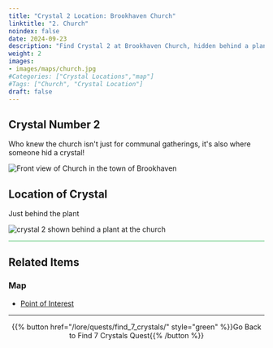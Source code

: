 ```yaml
---
title: "Crystal 2 Location: Brookhaven Church"
linktitle: "2. Church"
noindex: false
date: 2024-09-23
description: "Find Crystal 2 at Brookhaven Church, hidden behind a plant. Unravel the mystery and progress in your Crystal Quest journey!"
weight: 2
images:
- images/maps/church.jpg
#Categories: ["Crystal Locations","map"]
#Tags: ["Church", "Crystal Location"]
draft: false
--- 
```


## Crystal Number 2

Who knew the church isn't just for communal gatherings, it's also where someone hid a crystal!

![Front view of Church in the town of Brookhaven](/images/maps/church.jpg?width=400px)

## Location of Crystal

Just behind the plant

![crystal 2 shown behind a plant at the church](/images/maps/crystals/crystal_2_behind_plant_at_church.webp?width=400px)

<hr style="background-color: #28b44c" size=8>

## Related Items

### Map

- [Point of Interest](/map/poi/church)

---

<div align="center">{{% button href="/lore/quests/find_7_crystals/" style="green" %}}Go Back to Find 7 Crystals Quest{{% /button %}}</div>

